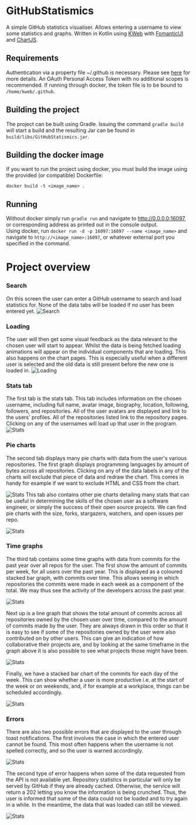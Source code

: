 # GitHubStatismics

A simple GitHub statistics visualiser. Allows entering a username to view some statistics and graphs. Written in Kotlin using [KWeb](http://kweb.io) with [FomanticUI](https://fomantic-ui.com) and [ChartJS](https://www.chartjs.org/).

## Requirements

Authentication via a property file ~/.github is necessary. Please see [here](https://github-api.kohsuke.org/index.html) for more details. An OAuth Personal Access Token with no additional scopes is recommended. If running through docker, the token file is to be bound to `/home/kweb/.github`.

## Building the project

The project can be built using Gradle. Issuing the command `gradle build` will start a build and the resulting Jar can be found in `build/libs/GitHubStatismics.jar`.

## Building the docker image

If you want to run the project using docker, you must build the image using the provided (or compatible) Dockerfile:

```
docker build -t <image_name> .
```

## Running

Without docker simply run `gradle run` and navigate to http://0.0.0.0:16097, or corresponding address as printed out in the console output.  
Using docker, run `docker run -d -p 16097:16097 --name <image_name>` and navigate to `http://<image_name>:16097`, or whatever external port you specified in the command.

# Project overview

### Search
On this screen the user can enter a GitHub username to search and load statistics for. None of the data tabs will be loaded if no user has been entered yet.
![Search](img/search.png)

### Loading
The user will then get some visual feedback as the data relevant to the chosen user will start to appear. Whilst the data is being fetched loading animations will appear on the individual components that are loading. This also happens on the chart pages. This is especially useful when a different user is selected and the old data is still present before the new one is loaded in.
![Loading](img/loading_stats.png)

### Stats tab
The first tab is the stats tab. This tab includes information on the chosen username, including full name, avatar image, biography, location, following, followers, and repositories. All of the user avatars are displayed and link to the users' profiles. All of the repositories listed link to the repository pages. Clicking on any of the usernames will load up that user in the program.
![Stats](img/stats.png)


### Pie charts
The second tab displays many pie charts with data from the user's various repositories. The first graph displays programming languages by amount of bytes across all repositories. Clicking on any of the data labels in any of the charts will exclude that piece of data and redraw the chart. This comes in handy for example if we want to exclude HTML and CSS from the chart.

![Stats](img/pie_charts_1.png)
This tab also contains other pie charts detailing many stats that can be useful in determining the skills of the chosen user as a software engineer, or simply the success of their open source projects. We can find pie charts with the size, forks, stargazers, watchers, and open issues per repo.

![Stats](img/pie_charts_2.png)

### Time graphs
The third tab contains some time graphs with data from commits for the past year over all repos for the user. The first show the amount of commits per week, for all users over the past year. This is displayed as a coloured stacked bar graph, with commits over time. This allows seeing in which repositories the commits were made in each week as a component of the total. We may thus see the activity of the developers across the past year.

![Stats](img/weekly_commits_bar.png)

Next up is a line graph that shows the total amount of commits across all repositories owned by the chosen user over time, compared to the amount of commits made by the user. They are always drawn in this order so that it is easy to see if some of the repositories owned by the user were also contributed on by other users. This can give an indication of how collaborative their projects are, and by looking at the same timeframe in the graph above it is also possible to see what projects those might have been.

![Stats](img//weekly_commits_line.png)

Finally, we have a stacked bar chart of the commits for each day of the week. This can show whether a user is more productive i.e. at the start of the week or on weekends, and, if for example at a workplace, things can be scheduled accordingly.

![Stats](img/weekday_commits_bar.png)

### Errors
There are also two possible errors that are displayed to the user through toast notifications. The first involves the case in which the entered user cannot be found. This most often happens when the username is not spelled correctly, and so the user is warned accordingly.

![Stats](img/user_not_exist_error.png)

The second type of error happens when some of the data requested from the API is not available yet. Repository statistics in particular will only be served by GitHub if they are already cached. Otherwise, the service will return a 202 letting you know the information is being crunched. Thus, the user is informed that some of the data could not be loaded and to try again in a while. In the meantime, the data that was loaded can still be viewed.

![Stats](img/user_load_error.png)
